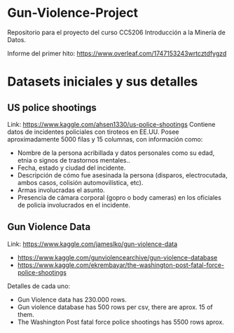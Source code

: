 # Gun-Violence-Project
Repositorio para el proyecto del curso CC5206 Introducción a la Minería de Datos.

Informe del primer hito:
https://www.overleaf.com/1747153243wrtcztdfygzd

# Datasets iniciales y sus detalles

## US police shootings
Link: https://www.kaggle.com/ahsen1330/us-police-shootings
Contiene datos de incidentes policiales con tiroteos en EE.UU.
Posee aproximadamente 5000 filas y 15 columnas, con información como:
- Nombre de la persona acribillada y datos personales como su edad, etnia o signos de trastornos mentales..
- Fecha, estado y ciudad del incidente.
- Descripción de cómo fue asesinada la persona (disparos, electrocutada, ambos casos, colisión automovilística, etc).
- Armas involucradas el asunto.
- Presencia de cámara corporal (gopro o body cameras) en los oficiales de policía involucrados en el incidente.

## Gun Violence Data
Link: https://www.kaggle.com/jameslko/gun-violence-data

- https://www.kaggle.com/gunviolencearchive/gun-violence-database
- https://www.kaggle.com/ekrembayar/the-washington-post-fatal-force-police-shootings

Detalles de cada uno:

- Gun Violence data has 230.000 rows.
- Gun violence database has 500 rows per csv, there are aprox. 15 of them.
- The Washington Post fatal force police shootings has 5500 rows aprox.


